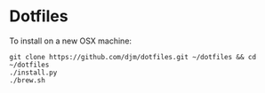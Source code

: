 Dotfiles
========

To install on a new OSX machine:

```
git clone https://github.com/djm/dotfiles.git ~/dotfiles && cd ~/dotfiles
./install.py
./brew.sh
```
